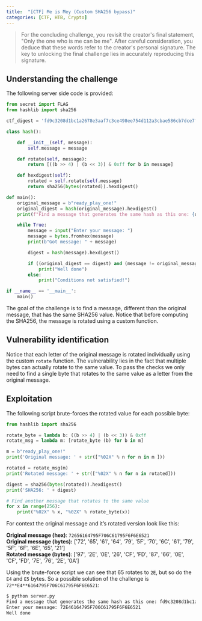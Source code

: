 ```yaml
---
title:  "[CTF] Me is Mey (Custom SHA256 bypass)"
categories: [CTF, HTB, Crypto]
---
```


<blockquote>
  <p>For the concluding challenge, you revisit the creator's final statement, "Only the one who is me can be me". After careful consideration, you deduce that these words refer to the creator's personal signature. The key to unlocking the final challenge lies in accurately reproducing this signature.</p>
</blockquote>


## Understanding the challenge

The following server side code is provided:

```python
from secret import FLAG
from hashlib import sha256

ctf_digest = 'fd9c3208d1bc1a2678e3aaf7c3ce498ee754d112a3cbae586cb7dce7f45cc582'

class hash():

    def __init__(self, message):
        self.message = message

    def rotate(self, message):
        return [((b >> 4) | (b << 3)) & 0xff for b in message]

    def hexdigest(self):
        rotated = self.rotate(self.message)
        return sha256(bytes(rotated)).hexdigest()

def main():
    original_message = b"ready_play_one!"
    original_digest = hash(original_message).hexdigest()
    print(f"Find a message that generates the same hash as this one: {original_digest}")

    while True:
        message = input("Enter your message: ")
        message = bytes.fromhex(message)
        print(b"Got message: " + message)

        digest = hash(message).hexdigest()

        if ((original_digest == digest) and (message != original_message)):
            print("Well done")
        else:
            print("Conditions not satisfied!")

if __name__ == '__main__':
    main()
```

The goal of the challenge is to find a message, different than the original message, that has the same SHA256 value. Notice that before computing the SHA256, the message is rotated using a custom function.

## Vulnerability identification

Notice that each letter of the original message is rotated individually using the custom `rotate` function. The vulnerability lies in the fact that multiple bytes can actually rotate to the same value. To pass the checks we only need to find a single byte that rotates to the same value as a letter from the original message. 

## Exploitation

The following script brute-forces the rotated value for each possible byte:

```python
from hashlib import sha256

rotate_byte = lambda b: ((b >> 4) | (b << 3)) & 0xff
rotate_msg = lambda m: [rotate_byte (b) for b in m]

m = b"ready_play_one!"
print('Original message: ' + str(["%02X" % n for n in m ]))

rotated = rotate_msg(m)
print('Rotated message: ' + str(["%02X" % n for n in rotated]))

digest = sha256(bytes(rotated)).hexdigest()
print('SHA256: ' + digest)

# Find another message that rotates to the same value
for x in range(256):
    print("%02X" % x, "%02X" % rotate_byte(x))
```

For context the original message and it’s rotated version look like this:

**Original message (hex)**: `72656164795F706C61795F6F6E6521`<br>
**Original message (bytes):** ['72', '65', '61', '64', '79', '5F', '70', '6C', '61', '79', '5F', '6F', '6E', '65', '21']<br>
**Rotated message (bytes)**: ['97', '2E', '0E', '26', 'CF', 'FD', '87', '66', '0E', 'CF', 'FD', '7E', '76', '2E', '0A']

Using the brute-force script we can see that 65 rotates to `2E`, but so do the `E4` and `E5` bytes. So a possible solution of the challenge is `72**E4**6164795F706C61795F6F6E6521`:

```bash
$ python server.py
Find a message that generates the same hash as this one: fd9c3208d1bc1a2678e3aaf7c3ce498ee754d112a3cbae586cb7dce7f45cc582
Enter your message: 72E46164795F706C61795F6F6E6521
Well done
```

